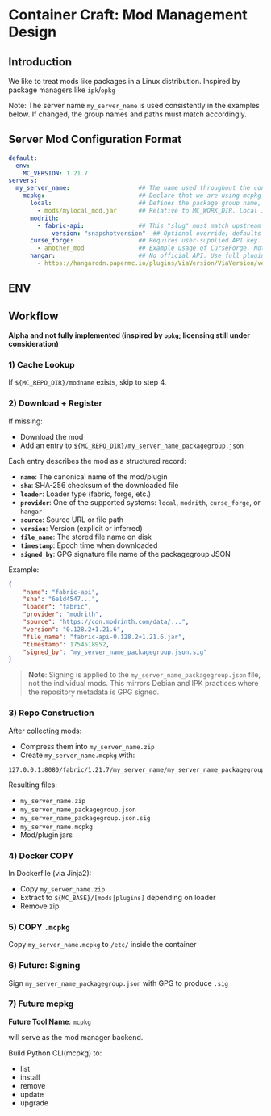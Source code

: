 # Container Craft: Mod Management Design

## Introduction

We like to treat mods like packages in a Linux distribution.
Inspired by package managers like `ipk`/`opkg`  

Note: The server name `my_server_name` is used consistently in the examples below. If changed, the group names and paths must match accordingly.

## Server Mod Configuration Format

```yaml
default:
  env: 
    MC_VERSION: 1.21.7
servers:
  my_server_name:                   ## The name used throughout the config. Referenced below as 'my_server_name'.
    mcpkg:                          ## Declare that we are using mcpkg save schema as └── mcpkg/schema.py 
      local:                        ## Defines the package group name, similar to Yocto's packagegroups. Used in the env below.
        - mods/mylocal_mod.jar      ## Relative to MC_WORK_DIR. Local JARs go here.
      modrith:
        - fabric-api:               ## This "slug" must match upstream in the Modrinth repository.
            version: "snapshotversion"  ## Optional override; defaults to MC_VERSION. See docs/env.md. 
      curse_forge:                  ## Requires user-supplied API key. See docs/env.md.  
        - another_mod               ## Example usage of CurseForge. Not referenced below.
      hangar:                       ## No official API. Use full plugin URLs directly. Not referenced below.
        - https://hangarcdn.papermc.io/plugins/ViaVersion/ViaVersion/versions/5.4.2/PAPER/ViaVersion-5.4.2.jar
```

## ENV


## Workflow

**Alpha and not fully implemented (inspired by `opkg`; licensing still under consideration)**

### 1) Cache Lookup
If `${MC_REPO_DIR}/modname` exists, skip to step 4.

### 2) Download + Register
If missing:
- Download the mod
- Add an entry to `${MC_REPO_DIR}/my_server_name_packagegroup.json`

Each entry describes the mod as a structured record:

- **`name`**: The canonical name of the mod/plugin
- **`sha`**: SHA-256 checksum of the downloaded file
- **`loader`**: Loader type (fabric, forge, etc.)
- **`provider`**: One of the supported systems: `local`, `modrith`, `curse_forge`, or `hangar`
- **`source`**: Source URL or file path
- **`version`**: Version (explicit or inferred)
- **`file_name`**: The stored file name on disk
- **`timestamp`**: Epoch time when downloaded
- **`signed_by`**: GPG signature file name of the packagegroup JSON

Example:
```json
{
    "name": "fabric-api", 
    "sha": "6e1d4547...",
    "loader": "fabric",
    "provider": "modrith",
    "source": "https://cdn.modrinth.com/data/...",
    "version": "0.128.2+1.21.6",
    "file_name": "fabric-api-0.128.2+1.21.6.jar",
    "timestamp": 1754518952,
    "signed_by": "my_server_name_packagegroup.json.sig"
}
```

> **Note**: Signing is applied to the `my_server_name_packagegroup.json` file, not the individual mods. This mirrors Debian and IPK practices where the repository metadata is GPG signed.

### 3) Repo Construction
After collecting mods:
- Compress them into `my_server_name.zip`
- Create `my_server_name.mcpkg` with:
```
127.0.0.1:8080/fabric/1.21.7/my_server_name/my_server_name_packagegroup.json
```

Resulting files:
- `my_server_name.zip`
- `my_server_name_packagegroup.json`
- `my_server_name_packagegroup.json.sig`
- `my_server_name.mcpkg`
- Mod/plugin jars

### 4) Docker COPY
In Dockerfile (via Jinja2):
- Copy `my_server_name.zip`
- Extract to `${MC_BASE}/[mods|plugins]` depending on loader
- Remove zip

### 5) COPY `.mcpkg`
Copy `my_server_name.mcpkg` to `/etc/` inside the container

### 6) Future: Signing
Sign `my_server_name_packagegroup.json` with GPG to produce `.sig`

### 7) Future mcpkg

**Future Tool Name**: `mcpkg` 

will serve as the mod manager backend.

Build Python CLI(mcpkg) to:
- list
- install
- remove
- update
- upgrade
